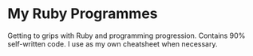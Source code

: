 # My Ruby Programmes
 Getting to grips with Ruby and programming progression. Contains 90% self-written code. I use as my own cheatsheet when necessary.
